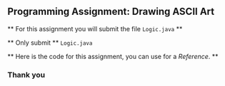 ## Programming Assignment: Drawing ASCII Art

** For this assignment you will submit the file ```Logic.java``` ** 

** Only submit ** ``` Logic.java ```
 
** Here is the code for this assignment, you can use for a _Reference_. **

### Thank you
